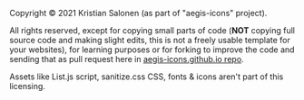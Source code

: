 Copyright © 2021 Kristian Salonen (as part of "aegis-icons" project).

All rights reserved, except for copying small parts of code (**NOT** copying full source code and making slight edits, this is not a freely usable template for your websites), for learning purposes or for forking to improve the code and sending that as pull request here in [aegis-icons.github.io repo](https://github.com/aegis-icons/aegis-icons.github.io).

Assets like List.js script, sanitize.css CSS, fonts & icons aren't part of this licensing.